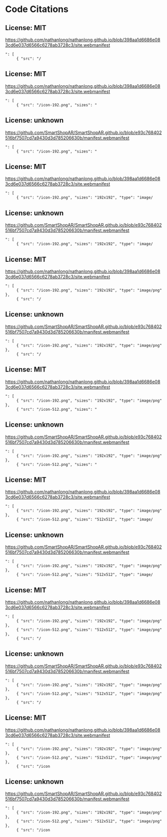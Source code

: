 # Code Citations

## License: MIT
https://github.com/nathanlong/nathanlong.github.io/blob/398aa1d6686e083cd6e037d6566c6278ab3728c3/site.webmanifest

```
": [
     { "src": "/
```


## License: MIT
https://github.com/nathanlong/nathanlong.github.io/blob/398aa1d6686e083cd6e037d6566c6278ab3728c3/site.webmanifest

```
": [
     { "src": "/icon-192.png", "sizes": "
```


## License: unknown
https://github.com/SmartShopAR/SmartShopAR.github.io/blob/e93c768402516bf7507cd7a9430d3d785206630b/manifest.webmanifest

```
": [
     { "src": "/icon-192.png", "sizes": "
```


## License: MIT
https://github.com/nathanlong/nathanlong.github.io/blob/398aa1d6686e083cd6e037d6566c6278ab3728c3/site.webmanifest

```
": [
     { "src": "/icon-192.png", "sizes": "192x192", "type": "image/
```


## License: unknown
https://github.com/SmartShopAR/SmartShopAR.github.io/blob/e93c768402516bf7507cd7a9430d3d785206630b/manifest.webmanifest

```
": [
     { "src": "/icon-192.png", "sizes": "192x192", "type": "image/
```


## License: MIT
https://github.com/nathanlong/nathanlong.github.io/blob/398aa1d6686e083cd6e037d6566c6278ab3728c3/site.webmanifest

```
": [
     { "src": "/icon-192.png", "sizes": "192x192", "type": "image/png" },
     { "src": "/
```


## License: unknown
https://github.com/SmartShopAR/SmartShopAR.github.io/blob/e93c768402516bf7507cd7a9430d3d785206630b/manifest.webmanifest

```
": [
     { "src": "/icon-192.png", "sizes": "192x192", "type": "image/png" },
     { "src": "/
```


## License: MIT
https://github.com/nathanlong/nathanlong.github.io/blob/398aa1d6686e083cd6e037d6566c6278ab3728c3/site.webmanifest

```
": [
     { "src": "/icon-192.png", "sizes": "192x192", "type": "image/png" },
     { "src": "/icon-512.png", "sizes": "
```


## License: unknown
https://github.com/SmartShopAR/SmartShopAR.github.io/blob/e93c768402516bf7507cd7a9430d3d785206630b/manifest.webmanifest

```
": [
     { "src": "/icon-192.png", "sizes": "192x192", "type": "image/png" },
     { "src": "/icon-512.png", "sizes": "
```


## License: MIT
https://github.com/nathanlong/nathanlong.github.io/blob/398aa1d6686e083cd6e037d6566c6278ab3728c3/site.webmanifest

```
": [
     { "src": "/icon-192.png", "sizes": "192x192", "type": "image/png" },
     { "src": "/icon-512.png", "sizes": "512x512", "type": "image/
```


## License: unknown
https://github.com/SmartShopAR/SmartShopAR.github.io/blob/e93c768402516bf7507cd7a9430d3d785206630b/manifest.webmanifest

```
": [
     { "src": "/icon-192.png", "sizes": "192x192", "type": "image/png" },
     { "src": "/icon-512.png", "sizes": "512x512", "type": "image/
```


## License: MIT
https://github.com/nathanlong/nathanlong.github.io/blob/398aa1d6686e083cd6e037d6566c6278ab3728c3/site.webmanifest

```
": [
     { "src": "/icon-192.png", "sizes": "192x192", "type": "image/png" },
     { "src": "/icon-512.png", "sizes": "512x512", "type": "image/png" },
     { "src": "/
```


## License: unknown
https://github.com/SmartShopAR/SmartShopAR.github.io/blob/e93c768402516bf7507cd7a9430d3d785206630b/manifest.webmanifest

```
": [
     { "src": "/icon-192.png", "sizes": "192x192", "type": "image/png" },
     { "src": "/icon-512.png", "sizes": "512x512", "type": "image/png" },
     { "src": "/
```


## License: MIT
https://github.com/nathanlong/nathanlong.github.io/blob/398aa1d6686e083cd6e037d6566c6278ab3728c3/site.webmanifest

```
": [
     { "src": "/icon-192.png", "sizes": "192x192", "type": "image/png" },
     { "src": "/icon-512.png", "sizes": "512x512", "type": "image/png" },
     { "src": "/icon
```


## License: unknown
https://github.com/SmartShopAR/SmartShopAR.github.io/blob/e93c768402516bf7507cd7a9430d3d785206630b/manifest.webmanifest

```
": [
     { "src": "/icon-192.png", "sizes": "192x192", "type": "image/png" },
     { "src": "/icon-512.png", "sizes": "512x512", "type": "image/png" },
     { "src": "/icon
```

